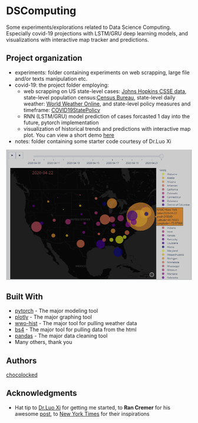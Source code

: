 # DSComputing
Some experiments/explorations related to Data Science Computing. Especially covid-19 projections with LSTM/GRU deep learning models, and visualizations with interactive map tracker and predictions.


## Project organization
* experiments: folder containing experiments on web scrapping, large file and/or texts manipulation etc.
* covid-19: the project folder employing:
  * web scrapping on US state-level cases: [Johns Hopkins CSSE data](https://github.com/CSSEGISandData/COVID-19), state-level population census:[Census Bureau](https://www.census.gov/data/tables/time-series/demo/popest/2010s-state-total.html), state-level daily weather: [World Weather Online](https://www.worldweatheronline.com),  and state-level policy measures and timeframe: [COVID19StatePolicy](https://github.com/COVID19StatePolicy/SocialDistancing)
  * RNN (LSTM/GRU) model prediction of cases forcasted 1 day into the future, pytorch implementation
  * visualization of historical trends and predictions with interactive map plot. You can view a short demo [here](https://plotly.com/~GinnyJZ/74/#plot)
* notes: folder containing some starter code courtesy of Dr.Luo Xi

![map](map.PNG)


## Built With
* [pytorch](https://pytorch.org/) - The major modeling tool
* [plotly](https://plotly.com/) - The major graphing tool
* [wwo-hist](https://github.com/ekapope/WorldWeatherOnline) - The major tool for pulling weather data 
* [bs4](https://www.crummy.com/software/BeautifulSoup/bs4/doc/) - The major tool for pulling data from the html
* [pandas](https://pandas.pydata.org) - The major data cleaning tool
* Many others, thank you


## Authors 
[chocolocked](https://github.com/chocolocked)


## Acknowledgments
* Hat tip to [Dr.Luo Xi](https://github.com/rluo) for getting me started, to **Ran Cremer** for his awesome [post](https://towardsdatascience.com/using-kalman-filter-to-predict-corona-virus-spread-72d91b74cc8), to [New York Times](https://www.nytimes.com/interactive/2020/us/coronavirus-us-cases.html) for their inspirations


